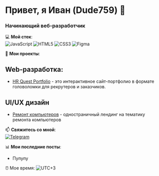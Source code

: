 # Привет, я Иван (Dude759) 👋  
### Начинающий веб-разработчик  

💻 **Мой стек**:  
![JavaScript](https://img.shields.io/badge/-JavaScript-F7DF1E?logo=javascript&logoColor=black)
![HTML5](https://img.shields.io/badge/-HTML5-E34F26?logo=html5&logoColor=white)
![CSS3](https://img.shields.io/badge/-CSS3-1572B6?logo=css3&logoColor=white)
![Figma](https://img.shields.io/badge/-Figma-F24E1E?logo=figma&logoColor=white)  

🚀 **Мои проекты**:
## Web-разработка:
- [HR Quest Portfolio](https://github.com/Dude759/hr-quest-portfolio?tab=readme-ov-file) - это интерактивное сайт-портфолио в формате головоломки для рекрутеров и заказчиков.  

## UI/UX дизайн
- [Ремонт компьютеров](https://www.figma.com/proto/uHDZH1J3Q9W83JK16hDIUo/Untitled?node-id=1-2&t=RHY4lebOMfJQnLul-1) - одностраничный лендинг на тематику ремонта компьютеров

📫 **Свяжитесь со мной**:  
[![Telegram](https://img.shields.io/badge/-Telegram-0088CC?logo=telegram&logoColor=white)](https://t.me/Vanechka_kek)  

📊 **Мои последние посты**:  
- Пупупу

⏰ Мое время: ![UTC+3](https://img.shields.io/badge/UTC%2B3-Moscow-blue) 

